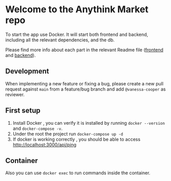 # Welcome to the Anythink Market repo

To start the app use Docker. It will start both frontend and backend, including all the relevant dependencies, and the db.

Please find more info about each part in the relevant Readme file ([frontend](frontend/readme.md) and [backend](backend/README.md)).

## Development

When implementing a new feature or fixing a bug, please create a new pull request against `main` from a feature/bug branch and add `@vanessa-cooper` as reviewer.

## First setup

1. Install Docker , you can verify it is installed by running `docker --version` and  `docker-compose -v`.
2. Under the root the project run ```docker-compose up -d```
3. If docker is  working correctly , you should be able to access <http://localhost:3000/api/ping>

## Container

Also you can use `docker exec` to run commands inside the container.
